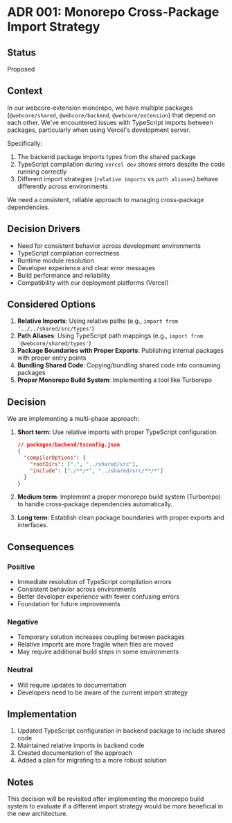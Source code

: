 # ADR 001: Monorepo Cross-Package Import Strategy

## Status

Proposed

## Context

In our webcore-extension monorepo, we have multiple packages (`@webcore/shared`, `@webcore/backend`, `@webcore/extension`) that depend on each other. We've encountered issues with TypeScript imports between packages, particularly when using Vercel's development server.

Specifically:

1. The backend package imports types from the shared package
2. TypeScript compilation during `vercel dev` shows errors despite the code running correctly
3. Different import strategies (`relative imports` vs `path aliases`) behave differently across environments

We need a consistent, reliable approach to managing cross-package dependencies.

## Decision Drivers

- Need for consistent behavior across development environments
- TypeScript compilation correctness
- Runtime module resolution
- Developer experience and clear error messages
- Build performance and reliability
- Compatibility with our deployment platforms (Vercel)

## Considered Options

1. **Relative Imports**: Using relative paths (e.g., `import from '../../shared/src/types'`)
2. **Path Aliases**: Using TypeScript path mappings (e.g., `import from '@webcore/shared/types'`)
3. **Package Boundaries with Proper Exports**: Publishing internal packages with proper entry points
4. **Bundling Shared Code**: Copying/bundling shared code into consuming packages
5. **Proper Monorepo Build System**: Implementing a tool like Turborepo

## Decision

We are implementing a multi-phase approach:

1. **Short term**: Use relative imports with proper TypeScript configuration

   ```json
   // packages/backend/tsconfig.json
   {
     "compilerOptions": {
       "rootDirs": [".", "../shared/src"],
       "include": ["./**/*", "../shared/src/**/*"]
     }
   }
   ```

2. **Medium term**: Implement a proper monorepo build system (Turborepo) to handle cross-package dependencies automatically.

3. **Long term**: Establish clean package boundaries with proper exports and interfaces.

## Consequences

### Positive

- Immediate resolution of TypeScript compilation errors
- Consistent behavior across environments
- Better developer experience with fewer confusing errors
- Foundation for future improvements

### Negative

- Temporary solution increases coupling between packages
- Relative imports are more fragile when files are moved
- May require additional build steps in some environments

### Neutral

- Will require updates to documentation
- Developers need to be aware of the current import strategy

## Implementation

1. Updated TypeScript configuration in backend package to include shared code
2. Maintained relative imports in backend code
3. Created documentation of the approach
4. Added a plan for migrating to a more robust solution

## Notes

This decision will be revisited after implementing the monorepo build system to evaluate if a different import strategy would be more beneficial in the new architecture.

